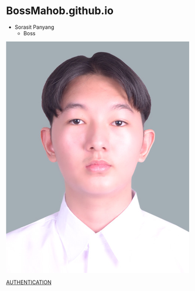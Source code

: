 # BossMahob.github.io
- Sorasit Panyang
  - Boss

![UserImage](NisitProfile.jpeg)

[AUTHENTICATION](authentication)  
